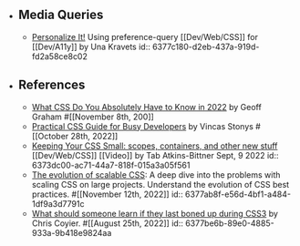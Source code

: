 - ## Media Queries
	- [Personalize It!](https://css-tricks.com/personalize-it/) Using preference-query [[Dev/Web/CSS]] for [[Dev/A11y]] by Una Kravets
	  id:: 6377c180-d2eb-437a-919d-fd2a58ce8c02
- ## References
	- [What CSS Do You Absolutely Have to Know in 2022](https://css-tricks.com/what-css-do-you-absolutely-have-to-know-in-2022/) by Geoff Graham #[[November 8th, 200]]
	- [Practical CSS Guide for Busy Developers](https://codefrontend.com/css-guide/) by Vincas Stonys #[[October 28th, 2022]]
	- [Keeping Your CSS Small: scopes, containers, and other new stuff](https://www.youtube.com/watch?v=bz0sMsCiU1c) [[Dev/Web/CSS]] [[Video]] by Tab Atkins-Bittner Sept, 9 2022
	  id:: 6373dc00-ac71-44a7-818f-015a3a05f561
	- [The evolution of scalable CSS](https://frontendmastery.com/posts/the-evolution-of-scalable-css/): A deep dive into the problems with scaling CSS on large projects. Understand the evolution of CSS best practices. #[[November 12th, 2022]]
	  id:: 6377ab8f-e56d-4bf1-a484-1df9a3d7791c
	- [What should someone learn if they last boned up during CSS3](https://css-tricks.com/whats-new-since-css3/) by Chris Coyier. #[[August 25th, 2022]]
	  id:: 6377be6b-89e0-4885-933a-9b418e9824aa
